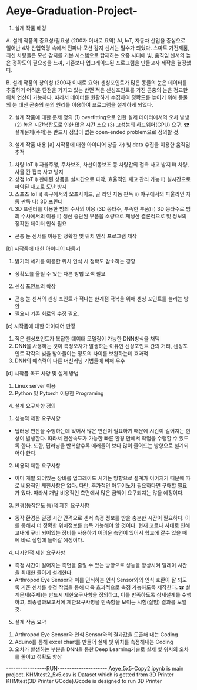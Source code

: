 # Aeye-Graduation-Project-
1. 설계 작품 배경 

A.	설계 작품의 중요성/필요성 (200자 이내로 요약)
AI, IoT, 자동차 산업을 중심으로 일어난 4차 산업혁명 속에서 전파나 모션 감지 센서는 필수가 되었다. 스마트 가전제품, 최신 차량들은 모션 감지를 기본 시스템으로 탑재하는 요즘 시대에 빛, 움직임 센서의 높은 정확도의 필요성을 느껴, 기존보다 업그레이드된 프로그램을 만들고자 제작을 결정했다.

B.	설계 작품의 창의성 (200자 이내로 요약)
센싱포인트가 많은 동물의 눈은 데이터를 추출하기 어려운 단점을 가지고 있는 반면 적은 센싱포인트를 가진 곤충의 눈은 정교한 위치 연산이 가능하다. 따라서 데이터를 원활하게 수집하여 정확도를 높이기 위해 동물의 눈 대신 곤충의 눈의 원리를 이용하여 프로그램을 설계하게 되었다.


2. 설계 작품에 대한 문제 정의
(1)	overfitting으로 인한 실제 데이터에서의 오차 발생
(2)	높은 시간복잡도로 인한 많은 시간 소요
(3)	고성능의 하드웨어(GPU) 요구.
☎ 설계문제(주제)는 반드시 정답이 없는 open-ended problem으로 정의할 것.


3. 설계 작품 내용 
[a] 시작품에 대한 아이디어 창출
가) 빛 data 수집을 이용한 움직임 추적
1) 차량 IoT
	i) 자율주행, 주차보조, 차선이동보조 등 차량간의 접촉 사고 방지
	ii) 차량, 사물 간 접촉 사고 방지
2) 상점 IoT
	i) 판매된 상품을 실시간으로 파악, 효율적인 재고 관리 가능
	ii) 실시간으로 파악된 재고로 도난 방지
3) 스포츠 IoT
	i) 축구에서의 오프사이드, 골 라인 자동 판독
	ii) 야구에서의 파울라인 자동 판독
나) 3D 프린터
4) 3D 프린터를 이용한 범죄 수사의 이용 (3D 몽타주, 부족한 부품)
	i) 3D 몽타주로 범죄 수사에서의 이용
	ii) 생산 중단된 부품을 소량으로 재생산
결론적으로 빛 정보의 정확한 데이터 인식 필요
- 곤충 눈 센서를 이용한 정확한 빛 위치 인식 프로그램 제작

[b] 시작품에 대한 아이디어 다듬기 
1) 밝기의 세기를 이용한 위치 인식 시 정확도 감소하는 경향
 - 정확도를 올릴 수 있는 다른 방법 모색 필요
2) 센싱 포인트의 확장
 - 곤충 눈 센서의 센싱 포인트가 적다는 한계점 극복을 위해 센싱 포인트를 늘리는 방안
 - 필요시 기존 회로의 수정 필요.

[c] 시작품에 대한 아이디어 판정
1) 적은 센싱포인트가 복잡한 데이터 모델링이 가능한 DNN방식을 채택
2) DNN을 사용하는 것이 측정오차가 발생하는 이유인 센싱포인트 간의 거리, 센싱포인트 각각의 빛을 받아들이는 정도의 차이를 보완하는데 효과적
3) DNN의 예측력이 다른 머신러닝 기법들에 비해 우수

[d] 시작품 목표 사양 및 설계 방법
1) Linux server 이용
2) Python 및 Pytorch 이용한 Programing


4. 설계 요구사항 정의 
1) 성능적 제한 요구사항
- 딥러닝 연산을 수행하는데 있어서 많은 연산이 필요하기 때문에 시간이 길어지는 현상이 발생한다. 따라서 연산속도가 가능한 빠른 환경 안에서 작업을 수행할 수 있도록 한다. 또한, 딥러닝을 반복할수록 에러율이 보다 많이 줄어드는 방향으로 설계되어야 한다.

2) 비용적 제한 요구사항
- 이미 개발 되어있는 장비를 업그레이드 시키는 방향으로 설계가 이어지기 때문에 따로 비용적인 제한사항은 없다. 다만, 추가적인 아두이노가 필요하다면 구매할 필요가 있다. 따라서 개발 비용적인 측면에서 많은 금액이 요구되지는 않을 예정이다.

3) 환경(동작온도 등)적 제한 요구사항
- 동작 환경은 일정 시간 간격으로 센서 측정 정보를 받을 충분한 시간이 필요하다. 이를 통해서 더 정확한 위치정보를 습득 가능해야 할 것이다. 현재 코로나 사태로 인해 교내에 구비 되어있는 장비를 사용하기 어려운 측면이 있어서 학교에 갈수 있을 때에 바로 실험에 들어갈 예정이다.

4) 디자인적 제한 요구사항
- 측정 시간이 길어지는 측면을 줄일 수 있는 방향으로 성능을 향상시켜 딜레이 시간을 최대한 줄이게 설계한다.
- Arthropod Eye Sensor와 이를 인식하는 인식 Sensor와의 인식 호환이 잘 되도록 기존 센서를 수정 작업을 통해 더욱 효과적으로 측정 가능하도록 제작한다.
☎ 설계문제(주제)는 반드시 제한요구사항을 정의하고, 이를 만족하도록 상세설계를 수행하고, 최종결과보고서에 제한요구사항을 만족함을 보이는 시험(실험) 결과를 보일 것.


5. 설계 작품 요약
1) Arthropod Eye Sensor와 인식 Sensor와의 결과값을 도출해 내는 Coding
2) Aduino를 통해 excel chart를 만들어 실제 빛 위치를 측정해내는 Coding
3) 오차가 발생하는 부분을 DNN을 통한 Deep Learning기술로 실제 빛 위치의 오차를 줄이고 정확도 향상


-----------------RUN---------------------
Aeye_5x5-Copy2.ipynb is main project.
KHMtest2_5x5.csv is Dataset which is getted from 3D Printer
KHMtest(3D Printer GCode).Gcode is designed to run 3D Printer

